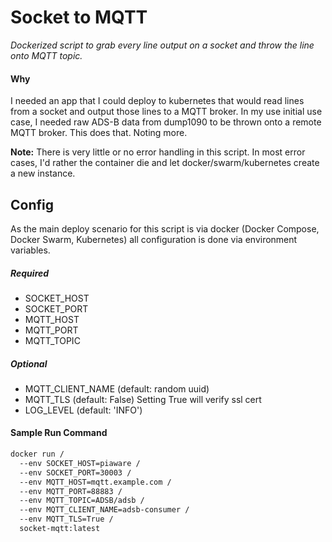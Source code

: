 # Socket to MQTT
*Dockerized script to grab every line output on a socket and throw the line onto MQTT topic.*

#### Why
I needed an app that I could deploy to kubernetes that would read lines from a socket and output 
 those lines to a MQTT broker. In my use initial use case, I needed raw ADS-B data from dump1090
 to be thrown onto a remote MQTT broker. This does that. Noting more. 

**Note:** There is very little or no error handling in this script. In most error cases, I'd rather
 the container die and let docker/swarm/kubernetes create a new instance. 

## Config
As the main deploy scenario for this script is via docker (Docker Compose, Docker Swarm, 
Kubernetes) all configuration is done via environment variables. 


##### Required
* SOCKET_HOST
* SOCKET_PORT
* MQTT_HOST
* MQTT_PORT
* MQTT_TOPIC 


##### Optional
* MQTT_CLIENT_NAME (default: random uuid)
* MQTT_TLS (default: False) Setting True will verify ssl cert
* LOG_LEVEL (default: 'INFO')

#### Sample Run Command

```bash 
docker run /
  --env SOCKET_HOST=piaware /
  --env SOCKET_PORT=30003 /
  --env MQTT_HOST=mqtt.example.com /
  --env MQTT_PORT=88883 /
  --env MQTT_TOPIC=ADSB/adsb /
  --env MQTT_CLIENT_NAME=adsb-consumer /
  --env MQTT_TLS=True /
  socket-mqtt:latest



```
